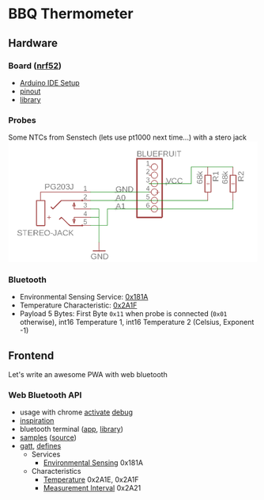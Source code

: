 # BBQ Thermometer

## Hardware

### Board ([nrf52](https://www.adafruit.com/product/3406))

* [Arduino IDE Setup](https://learn.adafruit.com/bluefruit-nrf52-feather-learning-guide/arduino-bsp-setup)
* [pinout](https://learn.adafruit.com/bluefruit-nrf52-feather-learning-guide/device-pinout)
* [library](https://github.com/adafruit/Adafruit_nRF52_Arduino/)

### Probes

Some NTCs from Senstech (lets use pt1000 next time...) with a stero jack
![schematic](hardware/schematic.png)

### Bluetooth

* Environmental Sensing Service: [0x181A](https://www.bluetooth.com/specifications/gatt/viewer?attributeXmlFile=org.bluetooth.service.environmental_sensing.xml)
* Temperature Characteristic: [0x2A1F](https://www.bluetooth.com/specifications/gatt/viewer?attributeXmlFile=org.bluetooth.characteristic.temperature_celsius.xml)
* Payload 5 Bytes: First Byte `0x11` when probe is connected (`0x01` otherwise), int16 Temperature 1, int16 Temperature 2 (Celsius, Exponent -1)

## Frontend

Let's write an awesome PWA with web bluetooth

### Web Bluetooth API

* usage with chrome [activate](chrome://flags/#enable-experimental-web-platform-features) [debug](chrome://bluetooth-internals)
* [inspiration](https://www.youtube.com/watch?v=_4nrh6mTt4E&feature=youtu.be&t=8h19m47s)
* bluetooth terminal ([app](https://github.com/1oginov/Web-Bluetooth-Terminal), [library](https://github.com/1oginov/bluetooth-terminal))
* [samples](https://googlechrome.github.io/samples/web-bluetooth/) ([source](https://github.com/GoogleChrome/samples/tree/gh-pages/web-bluetooth))
* [gatt](https://www.bluetooth.com/specifications/gatt/services), [defines](https://github.com/adafruit/Adafruit_nRF52_Arduino/blob/master/libraries/Bluefruit52Lib/src/BLEUuid.h)
  * Services
    * [Environmental Sensing](https://www.bluetooth.com/specifications/gatt/viewer?attributeXmlFile=org.bluetooth.service.environmental_sensing.xml)  0x181A
  * Characteristics
    * [Temperature](https://www.bluetooth.com/specifications/gatt/viewer?attributeXmlFile=.bluetooth.characteristic.temperature.xml) 0x2A1E, 0x2A1F
    * [Measurement Interval](https://www.bluetooth.com/specifications/gatt/viewer?attributeXmlFile=org.bluetooth.characteristic.measurement_interval.xml) 0x2A21
